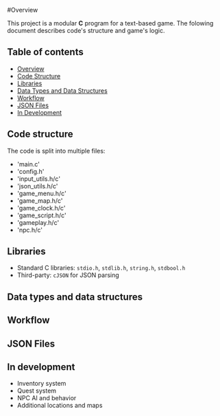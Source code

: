 #Overview

This project is a modular **C** program for a text-based game. The folowing document describes code's structure and game's logic.

## Table of contents

- [Overview](#overview)
- [Code Structure](#code-structure)
- [Libraries](#libraries)
- [Data Types and Data Structures](#data-types-and-data-structures)
- [Workflow](#Workflow)
- [JSON Files](#json-files)
- [In Development](#in-development)

## Code structure

The code is split into multiple files:

- 'main.c' 
- 'config.h'
- 'input_utils.h/c'
- 'json_utils.h/c'
- 'game_menu.h/c'
- 'game_map.h/c'
- 'game_clock.h/c'
- 'game_script.h/c'
- 'gameplay.h/c'
- 'npc.h/c'

## Libraries

- Standard C libraries: `stdio.h`, `stdlib.h`, `string.h`, `stdbool.h`
- Third-party: `cJSON` for JSON parsing

## Data types and data structures

## Workflow

## JSON Files

## In development

- Inventory system
- Quest system
- NPC AI and behavior
- Additional locations and maps
